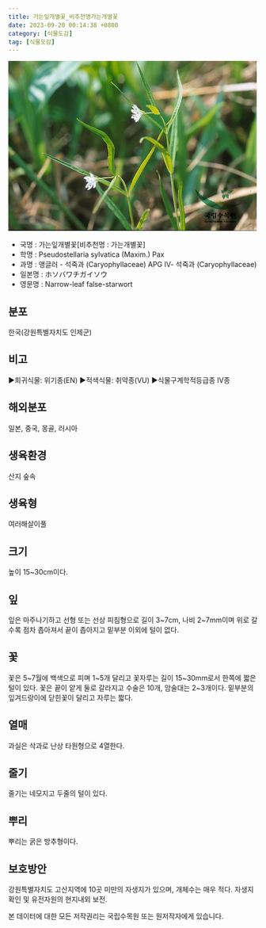 ```yaml
---
title: 가는잎개별꽃_비추천명가는개별꽃
date: 2023-09-20 00:14:38 +0800
category: [식물도감]
tag: [식물도감]
---
```




![가는잎개별꽃[비추천명 : 가는개별꽃]](/assets/img/fileUpload/plants/basic/Caryophyllaceae/Pseudostellaria/10223/10223_1_th2.jpg)
- 국명 : 가는잎개별꽃[비추천명 : 가는개별꽃]
- 학명 : Pseudostellaria sylvatica (Maxim.) Pax
- 과명 : 앵글러 - 석죽과 (Caryophyllaceae) APG Ⅳ- 석죽과 (Caryophyllaceae)
- 일본명 : ホソバワチガイソウ
- 영문명 : Narrow-leaf false-starwort


## 분포
한국(강원특별자치도 인제군)
## 비고
▶희귀식물: 위기종(EN)
▶적색식물: 취약종(VU)
▶식물구계학적등급종 IV종
## 해외분포
일본, 중국, 몽골, 러시아
## 생육환경
산지 숲속
## 생육형
여러해살이풀
## 크기
높이 15~30cm이다.
## 잎
잎은 마주나기하고 선형 또는 선상 피침형으로 길이 3~7cm, 나비 2~7mm이며 위로 갈수록 점차 좁아져서 끝이 좁아지고 밑부분 이외에 털이 없다.
## 꽃
꽃은 5~7월에 백색으로 피며 1~5개 달리고 꽃자루는 길이 15~30mm로서 한쪽에 짧은 털이 있다. 꽃은 끝이 얕게 둘로 갈라지고 수술은 10개, 암술대는 2~3개이다. 밑부분의 잎겨드랑이에 닫힌꽃이 달리고 자루는 짧다.
## 열매
과실은 삭과로 난상 타원형으로 4열한다.
## 줄기
줄기는 네모지고 두줄의 털이 있다.
## 뿌리
뿌리는 굵은 방추형이다.
## 보호방안
강원특별자치도 고산지역에 10곳 미만의 자생지가 있으며, 개체수는 매우 적다. 자생지 확인 및 유전자원의 현지내외 보전.






본 데이터에 대한 모든 저작권리는 국립수목원 또는 원저작자에게 있습니다.
